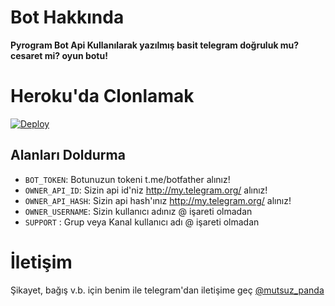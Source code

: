 


# Bot Hakkında
**Pyrogram Bot Api Kullanılarak yazılmış basit telegram doğruluk mu? cesaret mi? oyun botu!**

# Heroku'da Clonlamak

[![Deploy](https://www.herokucdn.com/deploy/button.svg)](https://heroku.com/deploy?template=https://github.com/Gecekus/deneme)

## Alanları Doldurma
* ``BOT_TOKEN``: Botunuzun tokeni t.me/botfather alınız!
* ``OWNER_API_ID``: Sizin api id'niz http://my.telegram.org/ alınız!
* ``OWNER_API_HASH``: Sizin api hash'ınız http://my.telegram.org/ alınız!
* ``OWNER_USERNAME``: Sizin kullanıcı adınız @ işareti olmadan
* ``SUPPORT`` : Grup veya Kanal kullanıcı adı @ işareti olmadan



# İletişim
Şikayet, bağış v.b. için benim ile telegram'dan iletişime geç [@mutsuz_panda](https://t.me/mutsuz_panda)



